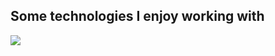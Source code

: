 ## Some technologies I enjoy working with
<p>
  <a href="https://skillicons.dev">
    <img src="https://skillicons.dev/icons?i=git,docker,js,prisma,cs,react,java,flask,py,linux,aws" />
  </a>
</p>
